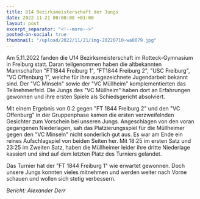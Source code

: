 ```yaml
---
title: U14 Bezirksmeisterschaft der Jungs
date: 2022-11-21 00:00:00 +01:00
layout: post
excerpt_separator: "<!--more-->"
posted-on-social: true
thumbnail: "/upload/2022/11/21/img-20220710-wa0079.jpg"
---
```


Am 5.11.2022 fanden die U14 Bezirksmeisterschaft im Rotteck-Gymnasium in Freiburg statt. Daran teilgenommen haben die altbekannten Mannschaften "FT1844 Freiburg 1", "FT1844 Freiburg 2", "USC Freiburg", "VC Offenburg 1", welche für ihre ausgezeichnete Jugendarbeit bekannt sind. Der "VC Minseln" sowie der "VC Müllheim" komplementierten das Teilnehmerfeld. Die Jungs des "VC Müllheim" haben dort an Erfahrungen gewonnen und ihre ersten Spiele als Schiedsgericht absolviert.

Mit einem Ergebnis von 0:2 gegen "FT 1844 Freiburg 2" und den "VC Offenburg" in der Gruppenphase kamen die ersten verzweifelnden Gesichter zum Vorschein bei unseren Jungs. Angeschlagen von den voran gegangenen Niederlagen, sah das Platzierungsspiel für die Müllheimer gegen den "VC Minseln" nicht sonderlich gut aus. Es war am Ende ein reines Aufschlagspiel von beiden Seiten her. Mit 18:25 im ersten Satz und 23:25 im Zweiten Satz, haben die Müllheimer leider ihre dritte Niederlage kassiert und sind auf dem letzten Platz des Turniers gelandet.

Das Turnier hat der "FT 1844 Freiburg 1" wie erwartet gewonnen. Doch unsere Jungs konnten vieles mitnehmen und werden weiter nach Vorne schauen und wollen sich stetig verbessern.

_Bericht: Alexander Derr_